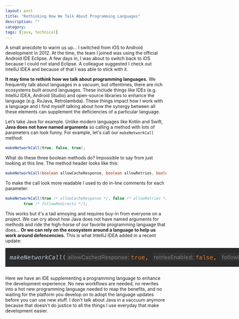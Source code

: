 ```yaml
---
layout: post
title: "Rethinking How We Talk About Programming Languages"
description: ""
category: 
tags: [java, technical]
---
```


A small anecdote to warm us up... I switched from iOS to Android development in 2012. At the time, the team I joined was using the official Android IDE Eclipse. A few days in, I was about to switch back to iOS because I could not stand Eclipse. A colleague suggested I check out IntelliJ IDEA and because of that I was able to stick with it.

**It may time to rethink how we talk about programming languages.** We frequently talk about languages in a vacuum, but oftentimes, there are rich ecosystems built around languages. These include things like IDEs (e.g. IntelliJ IDEA, Android Studio) and open-source libraries to enhance the language (e.g. RxJava, Retrolambda). These things impact how I work with a language and I find myself talking about how the synergy between all these elements can supplement the deficiencies of a particular language.

Let’s take Java for example. Unlike modern languages like Kotlin and Swift, **Java does not have named arguments** so calling a method with lots of parameters can look funny. For example, let's call our `makeNetworkCall` method:

```java
makeNetworkCall(true, false, true);
```

What do these three boolean methods do? Impossible to say from just looking at this line. The method header looks like this:

```java
makeNetworkCall(boolean allowCacheResponse, boolean allowRetries, boolean followRedirects)
```

To make the call look more readable I used to do in-line comments for each parameter:

```java
makeNetworkCall(true /* allowCacheResponse */, false /* allowRetries */, 
		true /* followRedirects */);
```

This works but it's a tad annoying and requires buy-in from everyone on a project. We can cry about how Java does not have named arguments for methods and ride the high-horse of our favorite programming language that does... **Or we can rely on the ecosystem around a language to help us work around defencencies.** This is what IntelliJ IDEA added in a recent update:

<div>
	<img class="rounded-corners" style="max-width: 900px; border: 1px;" src="/assets/images/posts/2017-03-10/makeNetworkCall.png"/>
	<p class="caption-text" style="line-height: 1.5em; margin-bottom: 24px;"><strong></strong></p>
</div>

Here we have an IDE supplementing a programming language to enhance the development experience. No new workflows are needed, no rewrites into a hot new programming language needed to reap the benefits, and no waiting for the platform you develop on to adopt the language updates before you can use new stuff. I don't talk about Java in a vaccuum anymore because that doesn't do justice to all the things I use everyday that make development easier.
